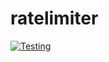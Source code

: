 # ratelimiter

[![Testing](https://github.com/kurirpaket/ratelimiter/actions/workflows/testing.yaml/badge.svg)](https://github.com/kurirpaket/ratelimiter/actions/workflows/testing.yaml)
